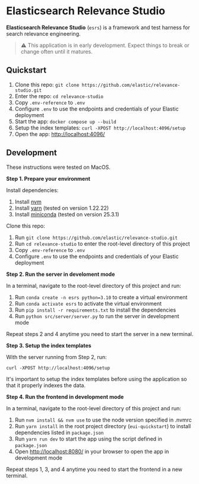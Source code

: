 # Elasticsearch Relevance Studio

**Elasticsearch Relevance Studio** (`esrs`) is a framework and test harness for search relevance engineering.

> ⚠️ This application is in early development. Expect things to break or change often until it matures.

## Quickstart

1. Clone this repo: `git clone https://github.com/elastic/relevance-studio.git`
2. Enter the repo: `cd relevance-studio`
3. Copy `.env-reference` to `.env`
4. Configure `.env` to use the endpoints and credentials of your Elastic deployment
5. Start the app: `docker compose up --build`
6. Setup the index templates: `curl -XPOST http://localhost:4096/setup`
7. Open the app: [http://localhost:4096/](http://localhost:4096/)

## Development

These instructions were tested on MacOS.

**Step 1. Prepare your environment**

Install dependencies:

1. Install [nvm](https://github.com/nvm-sh/nvm?tab=readme-ov-file#installing-and-updating)
2. Install [yarn](https://classic.yarnpkg.com/en/docs/install) (tested on version 1.22.22)
3. Install [miniconda](https://www.anaconda.com/docs/getting-started/miniconda/install) (tested on version 25.3.1)

Clone this repo:

1. Run `git clone https://github.com/elastic/relevance-studio.git`
2. Run `cd relevance-studio` to enter the root-level directory of this project
3. Copy `.env-reference` to `.env`
4. Configure `.env` to use the endpoints and credentials of your Elastic deployment

**Step 2. Run the server in develoment mode**

In a terminal, navigate to the root-level directory of this project and run:

1. Run `conda create -n esrs python=3.10` to create a virtual environment
2. Run `conda activate esrs` to activate the virtual environment
3. Run `pip install -r requirements.txt` to install the dependencies
4. Run `python src/server/server.py` to run the server in development mode

Repeat steps 2 and 4 anytime you need to start the server in a new terminal.

**Step 3. Setup the index templates**

With the server running from Step 2, run:

`curl -XPOST http://localhost:4096/setup`

It's important to setup the index templates before using the application so that
it properly indexes the data.

**Step 4. Run the frontend in development mode**

In a terminal, navigate to the root-level directory of this project and run:

1. Run `nvm install && nvm use` to use the node version specified in .nvmrc
2. Run `yarn install` in the root project directory (`eui-quickstart`) to install dependencies listed in `package.json`
3. Run `yarn run dev` to start the app using the script defined in `package.json`
4. Open [http://localhost:8080/](http://localhost:8080/) in your browser to open the app in development mode

Repeat steps 1, 3, and 4 anytime you need to start the frontend in a new terminal.
